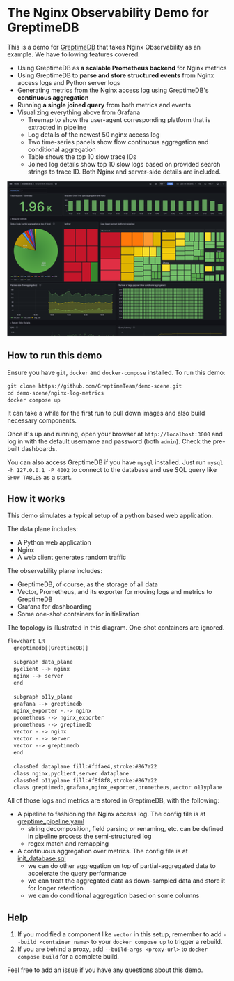 # The Nginx Observability Demo for GreptimeDB

This is a demo for [GreptimeDB](https://github.com/greptimeteam/greptimedb) that
takes Nginx Observability as an example. We have following features covered:

- Using GreptimeDB as **a scalable Prometheus backend** for Nginx metrics
- Using GreptimeDB to **parse and store structured events** from Nginx access
  logs and Python server logs
- Generating metrics from the Nginx access log using GreptimeDB's **continuous
  aggregation**
- Running **a single joined query** from both metrics and events
- Visualizing everything above from Grafana
  - Treemap to show the user-agent corresponding platform that is extracted
    in pipeline
  - Log details of the newest 50 nginx access log
  - Two time-series panels show flow continuous aggregation and conditional
    aggregation
  - Table shows the top 10 slow trace IDs
  - Joined log details show top 10 slow logs based on provided search strings
    to trace ID. Both Nginx and server-side details are included.

![screenshot](screenshot.png)

## How to run this demo

Ensure you have `git`, `docker` and `docker-compose` installed. To run this
demo:

```shell
git clone https://github.com/GreptimeTeam/demo-scene.git
cd demo-scene/nginx-log-metrics
docker compose up
```

It can take a while for the first run to pull down images and also build
necessary components.

Once it's up and running, open your browser at `http://localhost:3000` and
log in with the default username and password (both `admin`). Check the pre-built dashboards.

You can also access GreptimeDB if you have `mysql` installed. Just run
`mysql -h 127.0.0.1 -P 4002` to connect to the database and use SQL query
like `SHOW TABLES` as a start.

## How it works

This demo simulates a typical setup of a python based web application.

The data plane includes:

- A Python web application
- Nginx
- A web client generates random traffic

The observability plane includes:

- GreptimeDB, of course, as the storage of all data
- Vector, Prometheus, and its exporter for moving logs and metrics to
  GreptimeDB
- Grafana for dashboarding
- Some one-shot containers for initialization

The topology is illustrated in this diagram. One-shot containers are ignored.

```mermaid
flowchart LR
  greptimedb[(GreptimeDB)]

  subgraph data_plane
  pyclient --> nginx
  nginx --> server
  end

  subgraph o11y_plane
  grafana --> greptimedb
  nginx_exporter -.-> nginx
  prometheus --> nginx_exporter
  prometheus --> greptimedb
  vector -.-> nginx
  vector -.-> server
  vector --> greptimedb
  end

  classDef dataplane fill:#fdfae4,stroke:#867a22
  class nginx,pyclient,server dataplane
  classDef o11yplane fill:#f8f8f8,stroke:#867a22
  class greptimedb,grafana,nginx_exporter,prometheus,vector o11yplane
```

All of those logs and metrics are stored in GreptimeDB, with the following:

- A pipeline to fashioning the Nginx access log. The config file is at
  [greptime_pipeline.yaml](./config_data/greptime_pipeline.yaml)
  - string decomposition, field parsing or renaming, etc. can be defined in
    pipeline process the semi-structured log
  - regex match and remapping
- A continuous aggregation over metrics. The config file is at
  [init_database.sql](./config_data/init_database.sql)
  - we can do other aggregation on top of partial-aggregated data to accelerate
    the query performance
  - we can treat the aggregated data as down-sampled data and store it for
    longer retention
  - we can do conditional aggregation based on some columns

## Help

1. If you modified a component like `vector` in this setup, remember to add
   `--build <container_name>` to your `docker compose up` to trigger a rebuild.
2. If you are behind a proxy, add `--build-args <proxy-url>` to `docker compose build`
   for a complete build.

Feel free to add an issue if you have any questions about this demo.
